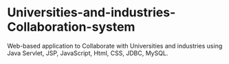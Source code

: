 # Universities-and-industries-Collaboration-system
Web-based application to Collaborate with Universities and industries using Java Servlet, JSP, JavaScript, Html, CSS, JDBC, MySQL.
